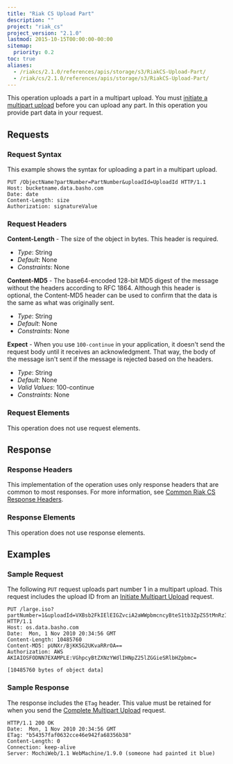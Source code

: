 ```yaml
---
title: "Riak CS Upload Part"
description: ""
project: "riak_cs"
project_version: "2.1.0"
lastmod: 2015-10-15T00:00:00-00:00
sitemap:
  priority: 0.2
toc: true
aliases:
  - /riakcs/2.1.0/references/apis/storage/s3/RiakCS-Upload-Part/
  - /riak/cs/2.1.0/references/apis/storage/s3/RiakCS-Upload-Part/
---
```


This operation uploads a part in a multipart upload. You must [initiate a multipart upload]({{<baseurl>}}riak/cs/2.1.0/references/apis/storage/s3/initiate-multipart-upload) before you can upload any part. In this operation you provide part data in your request.

## Requests

### Request Syntax

This example shows the syntax for uploading a part in a multipart upload.

```
PUT /ObjectName?partNumber=PartNumber&uploadId=UploadId HTTP/1.1
Host: bucketname.data.basho.com
Date: date
Content-Length: size
Authorization: signatureValue
```

### Request Headers

**Content-Length** - The size of the object in bytes. This header is required.

* *Type*: String
* *Default*: None
* *Constraints*: None

**Content-MD5** - The base64-encoded 128-bit MD5 digest of the message without the headers according to RFC 1864. Although this header is optional, the Content-MD5 header can be used to confirm that the data is the same as what was originally sent.

* *Type*: String
* *Default*: None
* *Constraints*: None

**Expect** - When you use `100-continue` in your application, it doesn't send the request body until it receives an acknowledgment. That way, the body of the message isn't sent if the message is rejected based on the headers.

* *Type*: String
* *Default*: None
* *Valid Values*: 100-continue
* *Constraints*: None

### Request Elements

This operation does not use request elements.

## Response

### Response Headers

This implementation of the operation uses only response headers that are common to most responses. For more information, see [Common Riak CS Response Headers]({{<baseurl>}}riak/cs/2.1.0/references/apis/storage/s3/common-response-headers).

### Response Elements

This operation does not use response elements.

## Examples

### Sample Request

The following `PUT` request uploads part number 1 in a multipart upload. This request includes the upload ID from an [Initiate Multipart Upload]({{<baseurl>}}riak/cs/2.1.0/references/apis/storage/s3/initiate-multipart-upload) request.

```
PUT /large.iso?partNumber=1&uploadId=VXBsb2FkIElEIGZvciA2aWWpbmcncyBteS1tb3ZpZS5tMnRzIHVwbG9hZA HTTP/1.1
Host: os.data.basho.com
Date:  Mon, 1 Nov 2010 20:34:56 GMT
Content-Length: 10485760
Content-MD5: pUNXr/BjKK5G2UKvaRRrOA==
Authorization: AWS AKIAIOSFODNN7EXAMPLE:VGhpcyBtZXNzYWdlIHNpZ25lZGGieSRlbHZpbmc=

[10485760 bytes of object data]
```

### Sample Response

The response includes the `ETag` header. This value must be retained for when you send the [Complete Multipart Upload]({{<baseurl>}}riak/cs/2.1.0/references/apis/storage/s3/complete-multipart-upload) request.

```
HTTP/1.1 200 OK
Date:  Mon, 1 Nov 2010 20:34:56 GMT
ETag: "b54357faf0632cce46e942fa68356b38"
Content-Length: 0
Connection: keep-alive
Server: MochiWeb/1.1 WebMachine/1.9.0 (someone had painted it blue)
```

